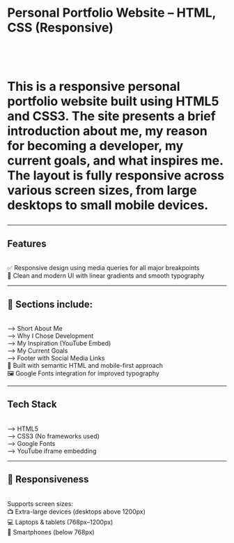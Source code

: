 <h1>Personal Portfolio Website – HTML, CSS (Responsive)<h1/>
<br>
<p>This is a responsive personal portfolio website built using HTML5 and CSS3. The site presents a brief introduction about me, my reason for becoming a developer, my current goals, and what inspires me. The layout is fully responsive across various screen sizes, from large desktops to small mobile devices.</p>
<hr>
<h2>Features</h2><br>
✅ Responsive design using media queries for all major breakpoints<br>
🎨 Clean and modern UI with linear gradients and smooth typography
<hr>
<h2>📄 Sections include:</h2><br>
--> Short About Me<br>
--> Why I Chose Development<br>
--> My Inspiration (YouTube Embed)<br>
--> My Current Goals<br>
--> Footer with Social Media Links<br>
🧠 Built with semantic HTML and mobile-first approach<br>
🖼️ Google Fonts integration for improved typography
<hr>
<h2>Tech Stack</h2> <br>
--> HTML5<br>
--> CSS3 (No frameworks used)<br>
--> Google Fonts<br>
--> YouTube iframe embedding
<hr>
<h2>📱 Responsiveness</h2><br>
Supports screen sizes:<br>
📺 Extra-large devices (desktops above 1200px)<br>
💻 Laptops & tablets (768px–1200px)<br>
📱 Smartphones (below 768px)<br>
